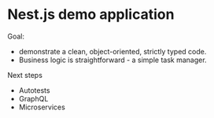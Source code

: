 # Nest.js demo application

Goal: 
* demonstrate a clean, object-oriented, strictly typed code.
* Business logic is straightforward - a simple task manager.

Next steps

* Autotests
* GraphQL
* Microservices
